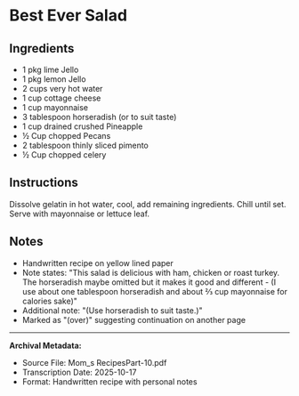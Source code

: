 # Best Ever Salad

## Ingredients

- 1 pkg lime Jello
- 1 pkg lemon Jello
- 2 cups very hot water
- 1 cup cottage cheese
- 1 cup mayonnaise
- 3 tablespoon horseradish (or to suit taste)
- 1 cup drained crushed Pineapple
- ½ Cup chopped Pecans
- 2 tablespoon thinly sliced pimento
- ½ Cup chopped celery

## Instructions

Dissolve gelatin in hot water, cool, add remaining ingredients. Chill until set. Serve with mayonnaise or lettuce leaf.

## Notes

- Handwritten recipe on yellow lined paper
- Note states: "This salad is delicious with ham, chicken or roast turkey. The horseradish maybe omitted but it makes it good and different - (I use about one tablespoon horseradish and about ⅔ cup mayonnaise for calories sake)"
- Additional note: "(Use horseradish to suit taste.)"
- Marked as "(over)" suggesting continuation on another page

---

**Archival Metadata:**
- Source File: Mom_s RecipesPart-10.pdf
- Transcription Date: 2025-10-17
- Format: Handwritten recipe with personal notes
